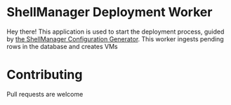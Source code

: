 # ShellManager Deployment Worker

Hey there! This application is used to start the deployment process, guided by [the ShellManager Configuration Generator](https://github.com/td512/shellmanager-confgen). This worker ingests pending rows in the database and creates VMs 

# Contributing
Pull requests are welcome